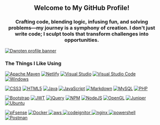 <h2 align="center">Welcome to My GitHub Profile!</h2>  
  
<h3 align="center">Crafting code, blending logic, infusing fun, and solving problems—my journey is a symphony of creation. I don't just write code; I sculpt tools that transform challenges into opportunities.</h3>  
  
[![Dwroten profile banner](https://github.com/dw471/dw471/blob/main/header.jpg)](https://dwroten.com)  
  
   
  
  
### The Things I Like Using  
  
[![Apache Maven](https://img.shields.io/badge/Apache%20Maven-C71A36?style=for-the-badge&logo=Apache%20Maven&logoColor=white)](#) [![Netlify](https://img.shields.io/badge/netlify-%23000000.svg?style=for-the-badge&logo=netlify&logoColor=#00C7B7)](#) [![Visual Studio](https://img.shields.io/badge/Visual%20Studio-5C2D91.svg?style=for-the-badge&logo=visual-studio&logoColor=white)](#) [![Visual Studio Code](https://img.shields.io/badge/Visual%20Studio%20Code-0078d7.svg?style=for-the-badge&logo=visual-studio-code&logoColor=white)](#) [![Windows](https://img.shields.io/badge/Windows-0078D6?style=for-the-badge&logo=windows&logoColor=white)](#) 
  
[![CSS3](https://img.shields.io/badge/css3-%231572B6.svg?style=for-the-badge&logo=css3&logoColor=white)](#) [![HTML5](https://img.shields.io/badge/html5-%23E34F26.svg?style=for-the-badge&logo=html5&logoColor=white)](#) [![Java](https://img.shields.io/badge/java-%23ED8B00.svg?style=for-the-badge&logo=java&logoColor=white)](#) [![JavaScript](https://img.shields.io/badge/javascript-%23323330.svg?style=for-the-badge&logo=javascript&logoColor=%23F7DF1E)](#) [![Markdown](https://img.shields.io/badge/markdown-%23000000.svg?style=for-the-badge&logo=markdown&logoColor=white)](#) [![MySQL](https://img.shields.io/badge/mysql-%2300f.svg?style=for-the-badge&logo=mysql&logoColor=white)](#) [![PHP](https://img.shields.io/badge/php-%23777BB4.svg?style=for-the-badge&logo=php&logoColor=white)](#)  
  
[![Bootstrap](https://img.shields.io/badge/bootstrap-%23563D7C.svg?style=for-the-badge&logo=bootstrap&logoColor=white)](#) [![JWT](https://img.shields.io/badge/JWT-black?style=for-the-badge&logo=JSON%20web%20tokens)](#) [![jQuery](https://img.shields.io/badge/jquery-%230769AD.svg?style=for-the-badge&logo=jquery&logoColor=white)](#) [![NPM](https://img.shields.io/badge/NPM-%23000000.svg?style=for-the-badge&logo=npm&logoColor=white)](#) [![NodeJS](https://img.shields.io/badge/node.js-6DA55F?style=for-the-badge&logo=node.js&logoColor=white)](#) [![OpenGL](https://img.shields.io/badge/OpenGL-%23FFFFFF.svg?style=for-the-badge&logo=opengl)](#) [![Juniper](https://img.shields.io/badge/Juniper-%2384B135?style=for-the-badge&logo=juniper-networks&logoColor=white)](#) [![Ubuntu](https://img.shields.io/badge/Ubuntu-%23E95420?style=for-the-badge&logo=ubuntu&logoColor=white)](#) 

[![pFsense](https://img.shields.io/badge/pfsense-%23212121?style=for-the-badge&logo=pfsense&logoColor=white)](#) [![Docker](https://img.shields.io/badge/Docker-%232496ED?style=for-the-badge&logo=docker&logoColor=white)
](#) [![aws](https://img.shields.io/badge/Amazon_AWS-%23232F3E?style=for-the-badge&logo=amazonaws&logoColor=white)
](#) [![codeignitor](https://img.shields.io/badge/codeigniter-%23EF4223?style=for-the-badge&logo=codeigniter&logoColor=white)
](#) [![nginx](https://img.shields.io/badge/nginx-%23009639?style=for-the-badge&logo=nginx&logoColor=white)
](#) [![powershell](https://img.shields.io/badge/powershell-%235391FE?style=for-the-badge&logo=powershell&logoColor=white)
](#) [![Postman](https://img.shields.io/badge/Postman-%23FF6C37?style=for-the-badge&logo=postman&logoColor=white)
](#)

